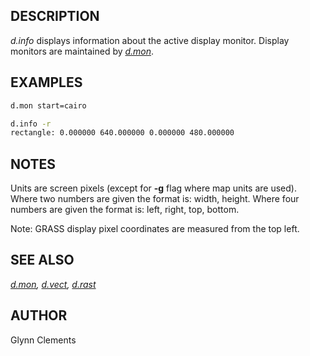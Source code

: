 ## DESCRIPTION

*d.info* displays information about the active display monitor. Display
monitors are maintained by *[d.mon](d.mon.md)*.

## EXAMPLES

```bash
d.mon start=cairo

d.info -r
rectangle: 0.000000 640.000000 0.000000 480.000000
```

## NOTES

Units are screen pixels (except for **-g** flag where map units are
used).
Where two numbers are given the format is: width, height.
Where four numbers are given the format is: left, right, top, bottom.

Note: GRASS display pixel coordinates are measured from the top left.

## SEE ALSO

*[d.mon](d.mon.md), [d.vect](d.vect.md), [d.rast](d.rast.md)*

## AUTHOR

Glynn Clements
